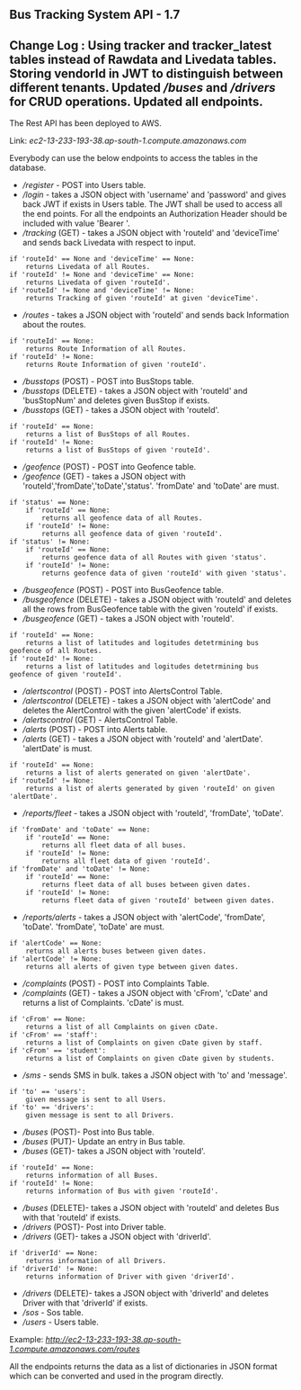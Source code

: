 Bus Tracking System API - 1.7
--------------------------------
Change Log : Using tracker and tracker_latest tables instead of Rawdata and Livedata tables. Storing vendorId in JWT to distinguish between different tenants. Updated _/buses_ and _/drivers_ for CRUD operations. Updated all endpoints.
--------------------------------
The Rest API has been deployed to AWS.

Link: _ec2-13-233-193-38.ap-south-1.compute.amazonaws.com_

Everybody can use the below endpoints to access the tables in the database.

* _/register_ - POST into Users table.
* _/login_ - takes a JSON object with 'username' and 'password' and gives back JWT if exists in Users table. The JWT shall be used to access all the end points. For all the endpoints an Authorization Header should be included with value 'Bearer <JWT>'.
* _/tracking_ (GET) - takes a JSON object with 'routeId' and 'deviceTime' and sends back Livedata with respect to input.
```
if 'routeId' == None and 'deviceTime' == None:
	returns Livedata of all Routes.
if 'routeId' != None and 'deviceTime' == None:
	returns Livedata of given 'routeId'.
if 'routeId' != None and 'deviceTime' != None:
	returns Tracking of given 'routeId' at given 'deviceTime'.
```
* _/routes_ - takes a JSON object with 'routeId' and sends back Information about the routes.
```
if 'routeId' == None:
	returns Route Information of all Routes.
if 'routeId' != None:
	returns Route Information of given 'routeId'.
```
* _/busstops_ (POST) - POST into BusStops table.
* _/busstops_ (DELETE) - takes a JSON object with 'routeId' and 'busStopNum' and deletes given BusStop if exists.
* _/busstops_ (GET) - takes a JSON object with 'routeId'.
```
if 'routeId' == None:
	returns a list of BusStops of all Routes.
if 'routeId' != None:
	returns a list of BusStops of given 'routeId'.
```
* _/geofence_ (POST) - POST into Geofence table.
* _/geofence_ (GET) - takes a JSON object with 'routeId','fromDate','toDate','status'. 'fromDate' and 'toDate' are must.
```
if 'status' == None:
	if 'routeId' == None:
		returns all geofence data of all Routes.
	if 'routeId' != None:
		returns all geofence data of given 'routeId'.
if 'status' != None:
	if 'routeId' == None:
		returns geofence data of all Routes with given 'status'.
	if 'routeId' != None:
		returns geofence data of given 'routeId' with given 'status'.
```
* _/busgeofence_ (POST) - POST into BusGeofence table.
* _/busgeofence_ (DELETE) - takes a JSON object with 'routeId' and deletes all the rows from BusGeofence table with the given 'routeId' if exists.
* _/busgeofence_ (GET) - takes a JSON object with 'routeId'.
```
if 'routeId' == None:
	returns a list of latitudes and logitudes detetrmining bus geofence of all Routes.
if 'routeId' != None:
	returns a list of latitudes and logitudes detetrmining bus geofence of given 'routeId'.
```
* _/alertscontrol_ (POST) - POST into AlertsControl Table.
* _/alertscontrol_ (DELETE) - takes a JSON object with 'alertCode' and deletes the AlertControl with the given 'alertCode' if exists.
* _/alertscontrol_ (GET) - AlertsControl Table.
* _/alerts_ (POST) - POST into Alerts table.
* _/alerts_ (GET) - takes a JSON object with 'routeId' and 'alertDate'. 'alertDate' is must.
```
if 'routeId' == None:
	returns a list of alerts generated on given 'alertDate'.
if 'routeId' != None:
	returns a list of alerts generated by given 'routeId' on given 'alertDate'.
```
* _/reports/fleet_ - takes a JSON object with 'routeId', 'fromDate', 'toDate'.
```
if 'fromDate' and 'toDate' == None:
	if 'routeId' == None:
		returns all fleet data of all buses.
	if 'routeId' != None:
		returns all fleet data of given 'routeId'.
if 'fromDate' and 'toDate' != None:
	if 'routeId' == None:
		returns fleet data of all buses between given dates.
	if 'routeId' != None:
		returns fleet data of given 'routeId' between given dates.
```
* _/reports/alerts_ - takes a JSON object with 'alertCode', 'fromDate', 'toDate'. 'fromDate', 'toDate' are must.
```
if 'alertCode' == None:
	returns all alerts buses between given dates.
if 'alertCode' != None:
	returns all alerts of given type between given dates.
```
* _/complaints_ (POST) - POST into Complaints Table.
* _/complaints_ (GET) - takes a JSON object with 'cFrom', 'cDate' and returns a list of Complaints. 'cDate' is must.
```
if 'cFrom' == None:
	returns a list of all Complaints on given cDate.
if 'cFrom' == 'staff':
	returns a list of Complaints on given cDate given by staff.
if 'cFrom' == 'student':
	returns a list of Complaints on given cDate given by students.
```
* _/sms_ - sends SMS in bulk. takes a JSON object with 'to' and 'message'.
```
if 'to' == 'users':
	given message is sent to all Users.
if 'to' == 'drivers':
	given message is sent to all Drivers.
```
* _/buses_ (POST)- Post into Bus table.
* _/buses_ (PUT)- Update an entry in Bus table.
* _/buses_ (GET)- takes a JSON object with 'routeId'.
```
if 'routeId' == None:
	returns information of all Buses.
if 'routeId' != None:
	returns information of Bus with given 'routeId'.
```
* _/buses_ (DELETE)- takes a JSON object with 'routeId' and deletes Bus with that 'routeId' if exists.
* _/drivers_ (POST)- Post into Driver table.
* _/drivers_ (GET)- takes a JSON object with 'driverId'.
```
if 'driverId' == None:
	returns information of all Drivers.
if 'driverId' != None:
	returns information of Driver with given 'driverId'.
```
* _/drivers_ (DELETE)- takes a JSON object with 'driverId' and deletes Driver with that 'driverId' if exists.
* _/sos_ - Sos table.
* _/users_ - Users table.

Example: _http://ec2-13-233-193-38.ap-south-1.compute.amazonaws.com/routes_

All the endpoints returns the data as a list of dictionaries in JSON format which can be converted and used in the program directly.

